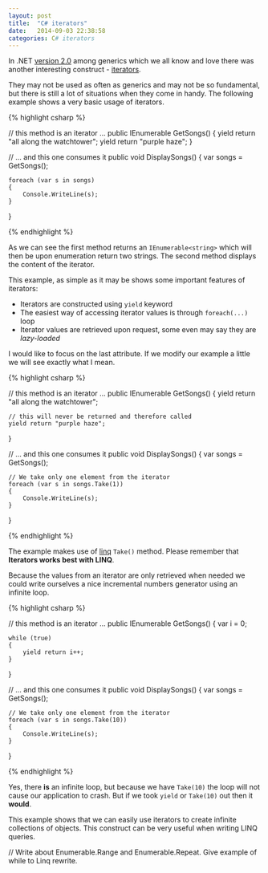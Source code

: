 ```yaml
---
layout: post
title:  "C# iterators"
date:   2014-09-03 22:38:58
categories: C# iterators
---
```


In .NET [version 2.0](http://link-to-iterators) among generics which we all know and love there was another interesting construct - [iterators](http://link-to-iterators-on-wiki).

They may not be used as often as generics and may not be so fundamental, but there is still a lot of situations when they come in handy. The following example shows a very basic usage of iterators.

{% highlight csharp %}


// this method is an iterator ...
public IEnumerable<string> GetSongs()
{
    yield return "all along the watchtower";
    yield return "purple haze";
}

// ... and this one consumes it
public void DisplaySongs()
{
    var songs = GetSongs();

    foreach (var s in songs)
    {
        Console.WriteLine(s);
    }
}

{% endhighlight %}

As we can see the first method returns an ```IEnumerable<string>``` which will then be upon enumeration return two strings. The second method displays the content of the iterator.

This example, as simple as it may be shows some important features of iterators:

* Iterators are constructed using ```yield``` keyword
* The easiest way of accessing iterator values is through ```foreach(...)``` loop
* Iterator values are retrieved upon request, some even may say they are _lazy-loaded_

I would like to focus on the last attribute. If we modify our example a little we will see exactly what I mean.

{% highlight csharp %}


// this method is an iterator ...
public IEnumerable<string> GetSongs()
{
    yield return "all along the watchtower";

    // this will never be returned and therefore called
    yield return "purple haze"; 
}

// ... and this one consumes it
public void DisplaySongs()
{
    var songs = GetSongs();

    // We take only one element from the iterator
    foreach (var s in songs.Take(1))
    {
        Console.WriteLine(s);
    }
}

{% endhighlight %}

The example makes use of [linq](http://link-to-linq) ```Take()``` method. Please remember that **Iterators works best with LINQ**.

Because the values from an iterator are only retrieved when needed we could write ourselves a nice incremental numbers generator using an infinite loop.

{% highlight csharp %}


// this method is an iterator ...
public IEnumerable<int> GetSongs()
{
    var i = 0;

    while (true)
    {
        yield return i++;
    }
}

// ... and this one consumes it
public void DisplaySongs()
{
    var songs = GetSongs();

    // We take only one element from the iterator
    foreach (var s in songs.Take(10))
    {
        Console.WriteLine(s);
    }
}

{% endhighlight %}

Yes, there **is** an infinite loop, but because we have ```Take(10)``` the loop will not cause our application to crash. But if we took ```yield``` or ```Take(10)``` out then it **would**.

This example shows that we can easily use iterators to create infinite collections of objects. This construct can be very useful when writing LINQ queries.

// 
Write about Enumerable.Range and Enumerable.Repeat. 
Give example of while to Linq rewrite.